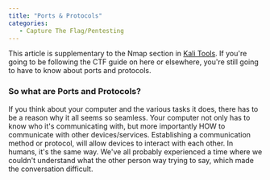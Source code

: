```yaml
---
title: "Ports & Protocols"
categories:
   - Capture The Flag/Pentesting
---
```


This article is supplementary to the Nmap section in [Kali Tools](https://freshprinceofhacking.github.io/capture%20the%20flag/pentesting/Kali-Tools/). If you're going to be following the CTF guide on here or elsewhere, you're still going to have to know about ports and protocols. 

### So what are Ports and Protocols?

If you think about your computer and the various tasks it does, there has to be a reason why it all seems so seamless. Your computer not only has to know who it's communicating with, but more importantly HOW to communicate with other devices/services. Establishing a communication method or protocol, will allow devices to interact with each other. In humans, it's the same way. We've all probably experienced a time where we couldn't understand what the other person way trying to say, which made the conversation difficult.


